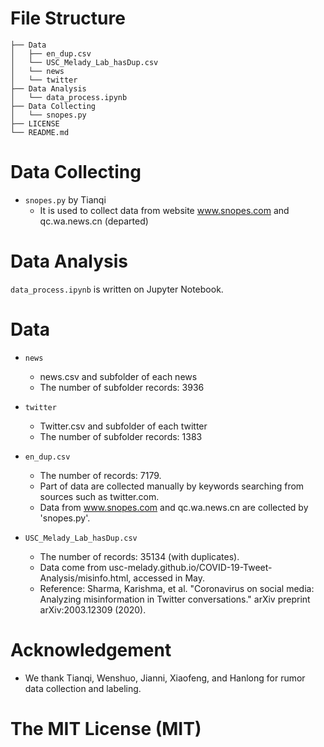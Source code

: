 # File Structure
```
├── Data
│   ├── en_dup.csv
│   └── USC_Melady_Lab_hasDup.csv
│	└── news
│	└── twitter
├── Data Analysis
│   └── data_process.ipynb
├── Data Collecting
│   └── snopes.py
├── LICENSE
└── README.md
```

# Data Collecting  
- `snopes.py` by Tianqi
  - It is used to collect data from website www.snopes.com and qc.wa.news.cn (departed)

# Data Analysis  
`data_process.ipynb` is written on Jupyter Notebook.  


# Data
- `news` 
  - news.csv and subfolder of each news
  - The number of subfolder records: 3936   

- `twitter` 
  - Twitter.csv and subfolder of each twitter
  - The number of subfolder records: 1383  
 
- `en_dup.csv` 
  - The number of records: 7179.   
  - Part of data are collected manually by keywords searching from sources such as twitter.com.  
  - Data from www.snopes.com and qc.wa.news.cn are collected by 'snopes.py'.  

- `USC_Melady_Lab_hasDup.csv` 
  - The number of records: 35134 (with duplicates).  
  - Data come from usc-melady.github.io/COVID-19-Tweet-Analysis/misinfo.html, accessed in May.  
  - Reference: Sharma, Karishma, et al. "Coronavirus on social media: Analyzing misinformation in Twitter conversations."   arXiv preprint arXiv:2003.12309 (2020).
  
  
# Acknowledgement
- We thank Tianqi, Wenshuo, Jianni, Xiaofeng, and Hanlong for rumor data collection and labeling.  

# The MIT License (MIT)

